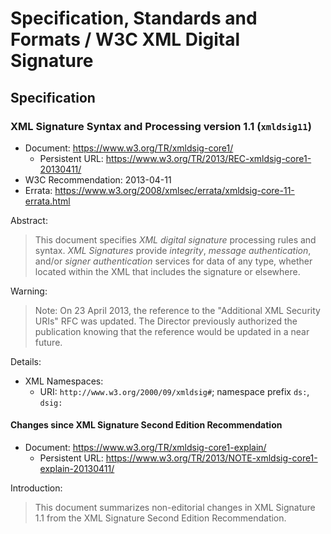 # Specification, Standards and Formats / W3C XML Digital Signature

## Specification

### XML Signature Syntax and Processing version 1.1 (`xmldsig11`)

- Document: <https://www.w3.org/TR/xmldsig-core1/>
  - Persistent URL: <https://www.w3.org/TR/2013/REC-xmldsig-core1-20130411/>
- W3C Recommendation: 2013-04-11
- Errata: <https://www.w3.org/2008/xmlsec/errata/xmldsig-core-11-errata.html>

Abstract:

> This document specifies _XML digital signature_ processing rules and syntax.
  _XML Signatures_ provide _integrity_, _message authentication_, and/or _signer authentication_
  services for data of any type, whether located within the XML that includes the signature
  or elsewhere.

Warning:

> Note: On 23 April 2013, the reference to the "Additional XML Security URIs" RFC was updated.
  The Director previously authorized the publication knowing that the reference would be updated
  in a near future.

Details:

- XML Namespaces:
  - URI: `http://www.w3.org/2000/09/xmldsig#`; namespace prefix `ds:`, `dsig:`

#### Changes since XML Signature Second Edition Recommendation

- Document: <https://www.w3.org/TR/xmldsig-core1-explain/>
  - Persistent URL: <https://www.w3.org/TR/2013/NOTE-xmldsig-core1-explain-20130411/>

Introduction:

> This document summarizes non-editorial changes in XML Signature 1.1 from the
  XML Signature Second Edition Recommendation.
